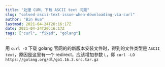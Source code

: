 ```yaml
---
title: "处理 CURL 下载 ASCII text 问题"
slug: "solved-ascii-text-issue-when-downloading-via-curl"
author: "Bin Hua"
lastmod: 2021-04-24T20:16:17Z
date: 2021-04-24T20:16:17Z
tags: ["curl", "fixed", "golang"]
---
```


用  `curl -O` 下载 golang 官网的的新版本安装文件时，得到的文件类型是 `ASCII text`，原因是这里有一个 redirect，应该增加参数  `L`，即 `curl -LO https://golang.org/dl/go1.16.3.src.tar.gz`
